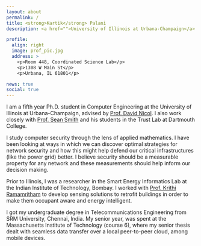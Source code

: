 ```yaml
---
layout: about
permalink: /
title: <strong>Kartik</strong> Palani
description: <a href="">University of Illinois at Urbana-Champaign</a>

profile:
  align: right
  image: prof_pic.jpg
  address: >
    <p>Room 448, Coordinated Science Lab</p>
    <p>1308 W Main St</p>
    <p>Urbana, IL 61801</p>

news: true
social: true
---
```


I am a fifth year Ph.D. student in Computer Engineering at the University of Illinois at Urbana-Champaign, advised by <a href= "http://dmnicol.web.engr.illinois.edu">Prof. David Nicol</a>. I also work closely with <a href = "https://www.cs.dartmouth.edu/~sws/">Prof. Sean Smith</a> and his students in the Trust Lab at Dartmouth College.

I study computer security through the lens of applied mathematics. I have been looking at ways in which we can discover optimal strategies for network security and how this might help defend our critical infrastructures (like the power grid) better. I believe security should be a measurable property for any network and these measurements should help inform our decision making.

Prior to Illinois, I was a researcher in the Smart Energy Informatics Lab at the Indian Institute of Technology, Bombay. I worked with <a href= "https://sites.google.com/site/ramamrithamkrithi/home/">Prof. Krithi Ramamritham</a> to develop sensing solutions to retrofit buildings in order to make them occupant aware and energy intelligent.

I got my undergraduate degree in Telecommunications Engineering from SRM University, Chennai, India. My senior year, was spent at the Massachusetts Institute of Technology (course 6), where my senior thesis dealt with seamless data transfer over a local peer-to-peer cloud, among mobile devices.

